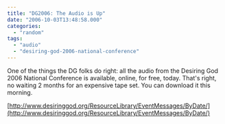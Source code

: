 ```yaml
---
title: "DG2006: The Audio is Up"
date: "2006-10-03T13:48:58.000"
categories: 
  - "random"
tags: 
  - "audio"
  - "desiring-god-2006-national-conference"
---
```


One of the things the DG folks do right: all the audio from the Desiring God 2006 National Conference is available, online, for free, today. That's right, no waiting 2 months for an expensive tape set. You can download it this morning.

[http://www.desiringgod.org/ResourceLibrary/EventMessages/ByDate/](http://www.desiringgod.org/ResourceLibrary/EventMessages/ByDate/)
